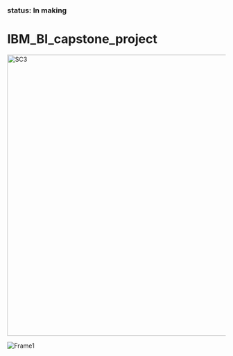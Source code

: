 ### status: In making

# IBM_BI_capstone_project




<img width="647" alt="SC3" src="https://github.com/user-attachments/assets/5dea9398-e833-40cf-a79b-78c4b1229246">





![Frame1](https://github.com/user-attachments/assets/92c6e6bd-223b-4c3f-a299-8931da417ba4)
